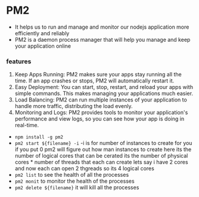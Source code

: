 # PM2

- It helps us to run and manage and monitor our nodejs application more efficiently and reliably
- PM2 is a daemon process manager that will help you manage and keep your application online

### features

1. Keep Apps Running: PM2 makes sure your apps stay running all the time. If an app crashes or stops, PM2 will automatically restart it.
2. Easy Deployment: You can start, stop, restart, and reload your apps with simple commands. This makes managing your applications much easier.
3. Load Balancing: PM2 can run multiple instances of your application to handle more traffic, distributing the load evenly.
4. Monitoring and Logs: PM2 provides tools to monitor your application's performance and view logs, so you can see how your app is doing in real-time.

- `npm install -g pm2`
- `pm2 start ${filename} -i`
  -i is for number of instances to create for you if you put 0 pm2 will figure out how man instances to create
  here its the number of logical cores that can be cerated its the number of physical cores \* number of threads that each can create
  lets say i have 2 cores and now each can open 2 thgreads so its 4 logical cores
- `pm2 list` to see the health of all the processes
- `pm2 monit` to monitor the health of the processes
- `pm2 delete ${filename}` it will kill all the processes
